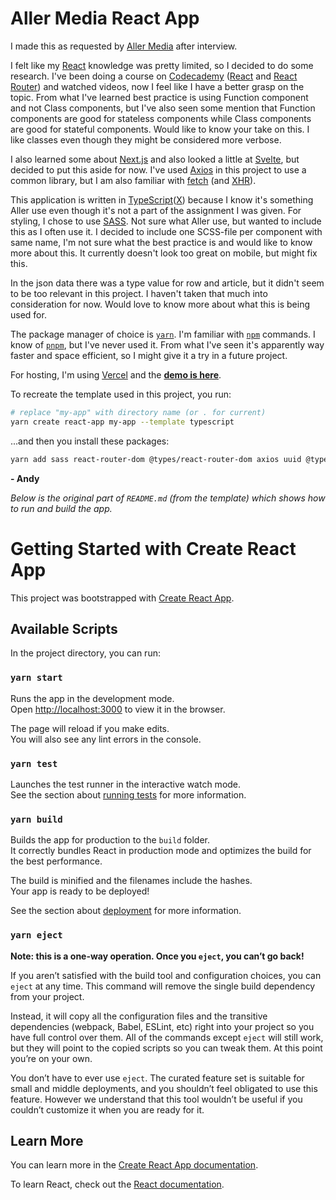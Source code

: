 # Aller Media React App

I made this as requested by [Aller Media](https://www.aller.no/) after interview.

I felt like my [React](https://reactjs.org/) knowledge was pretty limited, so I decided to do some research.
I've been doing a course on [Codecademy](https://www.codecademy.com/) ([React](https://www.codecademy.com/learn/react-101) and [React Router](https://www.codecademy.com/learn/learn-react-router)) and watched videos, now I feel like I have a better grasp on the topic.
From what I've learned best practice is using Function component and not Class components, but I've also seen some mention that Function components are good for stateless components while Class components are good for stateful components.
Would like to know your take on this. I like classes even though they might be considered more verbose.

I also learned some about [Next.js](https://nextjs.org/) and also looked a little at [Svelte](https://svelte.dev/), but decided to put this aside for now.
I've used [Axios](https://axios-http.com/) in this project to use a common library, but I am also familiar with [fetch](https://developer.mozilla.org/en-US/docs/Web/API/Fetch_API/Using_Fetch) (and [XHR](https://developer.mozilla.org/en-US/docs/Glossary/XHR_(XMLHttpRequest))).

This application is written in [TypeScript](https://www.typescriptlang.org/)([X](https://reactjs.org/docs/introducing-jsx.html)) because I know it's something Aller use even though it's not a part of the assignment I was given.
For styling, I chose to use [SASS](https://sass-lang.com/). Not sure what Aller use, but wanted to include this as I often use it.
I decided to include one SCSS-file per component with same name, I'm not sure what the best practice is and would like to know more about this.
It currently doesn't look too great on mobile, but might fix this.

In the json data there was a type value for row and article, but it didn't seem to be too relevant in this project.
I haven't taken that much into consideration for now.
Would love to know more about what this is being used for.

The package manager of choice is [`yarn`](https://yarnpkg.com/). I'm familiar with [`npm`](https://www.npmjs.com/) commands.
I know of [`pnpm`](https://pnpm.io/), but I've never used it.
From what I've seen it's apparently way faster and space efficient, so I might give it a try in a future project.

For hosting, I'm using [Vercel](https://vercel.com/) and the [**demo is here**](https://aller.andydev.net).

To recreate the template used in this project, you run:
```sh
# replace "my-app" with directory name (or . for current)
yarn create react-app my-app --template typescript
```
...and then you install these packages:
```sh
yarn add sass react-router-dom @types/react-router-dom axios uuid @types/uuid
```

**- Andy**

*Below is the original part of `README.md` (from the template) which shows how to run and build the app.*

# Getting Started with Create React App

This project was bootstrapped with [Create React App](https://github.com/facebook/create-react-app).

## Available Scripts

In the project directory, you can run:

### `yarn start`

Runs the app in the development mode.\
Open [http://localhost:3000](http://localhost:3000) to view it in the browser.

The page will reload if you make edits.\
You will also see any lint errors in the console.

### `yarn test`

Launches the test runner in the interactive watch mode.\
See the section about [running tests](https://facebook.github.io/create-react-app/docs/running-tests) for more information.

### `yarn build`

Builds the app for production to the `build` folder.\
It correctly bundles React in production mode and optimizes the build for the best performance.

The build is minified and the filenames include the hashes.\
Your app is ready to be deployed!

See the section about [deployment](https://facebook.github.io/create-react-app/docs/deployment) for more information.

### `yarn eject`

**Note: this is a one-way operation. Once you `eject`, you can’t go back!**

If you aren’t satisfied with the build tool and configuration choices, you can `eject` at any time. This command will remove the single build dependency from your project.

Instead, it will copy all the configuration files and the transitive dependencies (webpack, Babel, ESLint, etc) right into your project so you have full control over them. All of the commands except `eject` will still work, but they will point to the copied scripts so you can tweak them. At this point you’re on your own.

You don’t have to ever use `eject`. The curated feature set is suitable for small and middle deployments, and you shouldn’t feel obligated to use this feature. However we understand that this tool wouldn’t be useful if you couldn’t customize it when you are ready for it.

## Learn More

You can learn more in the [Create React App documentation](https://facebook.github.io/create-react-app/docs/getting-started).

To learn React, check out the [React documentation](https://reactjs.org/).
